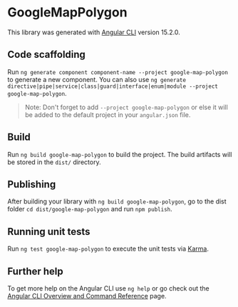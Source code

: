 # GoogleMapPolygon

This library was generated with [Angular CLI](https://github.com/angular/angular-cli) version 15.2.0.

## Code scaffolding

Run `ng generate component component-name --project google-map-polygon` to generate a new component. You can also use `ng generate directive|pipe|service|class|guard|interface|enum|module --project google-map-polygon`.
> Note: Don't forget to add `--project google-map-polygon` or else it will be added to the default project in your `angular.json` file. 

## Build

Run `ng build google-map-polygon` to build the project. The build artifacts will be stored in the `dist/` directory.

## Publishing

After building your library with `ng build google-map-polygon`, go to the dist folder `cd dist/google-map-polygon` and run `npm publish`.

## Running unit tests

Run `ng test google-map-polygon` to execute the unit tests via [Karma](https://karma-runner.github.io).

## Further help

To get more help on the Angular CLI use `ng help` or go check out the [Angular CLI Overview and Command Reference](https://angular.io/cli) page.
